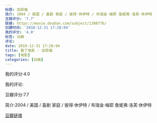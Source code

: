 ```yaml
---
标题: 加菲猫
简介: 2004 / 美国 / 喜剧 家庭 / 彼得·休伊特 / 布瑞金·梅耶 詹妮弗·洛芙·休伊特
豆瓣评分: '7.7'
链接: https://movie.douban.com/subject/1308776/
创建时间: '2010-12-31 17:28:04'
我的评分: '4.0'
标签: 动画
评论:
date: 2010-12-31 17:28:04
title: 看了电影 - 加菲猫
tags: [电影]
categories: [动画]
---
```


我的评分:4.0

我的评论:

豆瓣评分:7.7

简介:2004 / 美国 / 喜剧 家庭 / 彼得·休伊特 / 布瑞金·梅耶 詹妮弗·洛芙·休伊特

[豆瓣链接](https://movie.douban.com/subject/1308776/)

